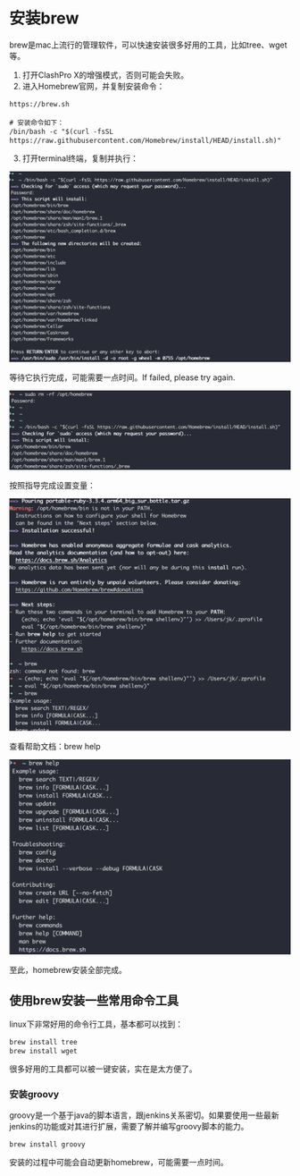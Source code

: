 # 安装brew

brew是mac上流行的管理软件，可以快速安装很多好用的工具，比如tree、wget等。

1. 打开ClashPro X的增强模式，否则可能会失败。
2. 进入Homebrew官网，并复制安装命令：

```
https://brew.sh

# 安装命令如下：
/bin/bash -c "$(curl -fsSL https://raw.githubusercontent.com/Homebrew/install/HEAD/install.sh)"
```



3. 打开terminal终端，复制并执行：

<img src="./assets/image-20240730231726904.png" alt="image-20240730231726904" style="zoom:50%;" />

等待它执行完成，可能需要一点时间。If failed, please try again.

<img src="./assets/image-20240730235044898.png" alt="image-20240730235044898" style="zoom:50%;" />

按照指导完成设置变量：

<img src="./assets/image-20240730235141937.png" alt="image-20240730235141937" style="zoom:50%;" />

查看帮助文档：brew help

<img src="./assets/image-20240730235259477.png" alt="image-20240730235259477" style="zoom:50%;" />

至此，homebrew安装全部完成。



## 使用brew安装一些常用命令工具

linux下非常好用的命令行工具，基本都可以找到：

```
brew install tree
brew install wget

```

很多好用的工具都可以被一键安装，实在是太方便了。

### 安装groovy

groovy是一个基于java的脚本语言，跟jenkins关系密切。如果要使用一些最新jenkins的功能或对其进行扩展，需要了解并编写groovy脚本的能力。

```
brew install groovy
```

安装的过程中可能会自动更新homebrew，可能需要一点时间。
